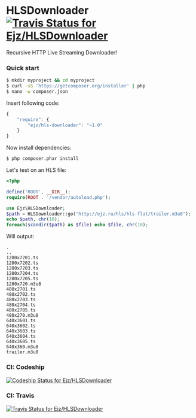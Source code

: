 # HLSDownloader [![Travis Status for Ejz/HLSDownloader](https://travis-ci.org/Ejz/HLSDownloader.svg?branch=master)](https://travis-ci.org/Ejz/HLSDOwnloader)

Recursive HTTP Live Streaming Downloader!

### Quick start

```bash
$ mkdir myproject && cd myproject
$ curl -sS 'https://getcomposer.org/installer' | php
$ nano -w composer.json
```

Insert following code:

```javascript
{
    "require": {
        "ejz/hls-downloader": "~1.0"
    }
}
```

Now install dependencies:

```bash
$ php composer.phar install
```

Let's test on an HLS file:

```php
<?php

define('ROOT', __DIR__);
require(ROOT . '/vendor/autoload.php');

use Ejz\HLSDownloader;
$path = HLSDownloader::go("http://ejz.ru/hls/hls-flat/trailer.m3u8");
echo $path, chr(10);
foreach(scandir($path) as $file) echo $file, chr(10);
```

Will output:

```
.
..
1280x7201.ts
1280x7202.ts
1280x7203.ts
1280x7204.ts
1280x7205.ts
1280x720.m3u8
480x2701.ts
480x2702.ts
480x2703.ts
480x2704.ts
480x2705.ts
480x270.m3u8
640x3601.ts
640x3602.ts
640x3603.ts
640x3604.ts
640x3605.ts
640x360.m3u8
trailer.m3u8
```

### CI: Codeship

[![Codeship Status for Ejz/HLSDownloader](https://codeship.com/projects/63b9a990-7045-0132-4b61-227a26fe7ed7/status)](https://codeship.com/projects/54502)

### CI: Travis

[![Travis Status for Ejz/HLSDownloader](https://travis-ci.org/Ejz/HLSDownloader.svg?branch=master)](https://travis-ci.org/Ejz/HLSDownloader)
